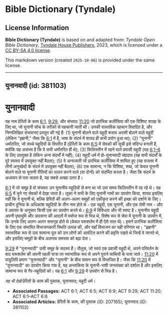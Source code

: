 # Bible Dictionary (Tyndale)

## License Information

**Bible Dictionary (Tyndale)** is based on and adapted from: _Tyndale Open Bible Dictionary_, [Tyndale House Publishers](https://tyndaleopenresources.com/), 2023, which is licensed under a [CC BY-SA 4.0 license](https://creativecommons.org/licenses/by-sa/4.0/legalcode.en).

This markdown version (created `2025-10-06`) is provided under the same license.



--------------------------------

## युनानवादी (id: 381103)

युनानवादी
=========

यह नाम प्रेरितों के काम [6:1](https://ref.ly/Acts6:1), [9:29](https://ref.ly/Acts9:29), और संभवतः [11:20](https://ref.ly/Acts11:20) जो प्रारंभिक कलीसिया की एक विशिष्ट शाखा के लिए था, जो यूनानी सोच के तरीकों से पहचानी जाती थी। उनकी वास्तविक पहचान विवादित है, और निम्नलिखित संभावनाएं प्रस्तुत की गई हैं: (1\) यूनानी बोलने वाले यहूदी बजाय अरामी बोलने वाले यहूदी (लेकिन "इब्रानी," जैसा कि [6:1](https://ref.ly/Acts6:1) में है, भाषा के संदर्भ में शायद ही कभी प्रयोग हुआ था); (2\) "यूनानी" धर्मांतरित, जो सच्चे यहूदियों के विपरीत हैं (प्रेरितों के काम [6:5](https://ref.ly/Acts6:5) में सेवकों की सूची इसे संदिग्ध बनाती है, क्योंकि यह असंभव है कि वे सभी धर्मांतरित ही थे); (3\) फिलिस्तीन में रहने वाले प्रवासी यहूदी (यह [6:1–6](https://ref.ly/Acts6:1-Acts6:6) के लिए उपयुक्त है लेकिन अन्य संदर्भों में नहीं); (4\) यहूदी धर्म में प्रो\-युनानवादी संप्रदाय (यह सभी संदर्भों के पूरे स्वरूप में उपयुक्त नहीं बैठता); (5\) वे अन्यजाती जो प्रारंभिक कलीसिया में शामिल हुए (यह वास्तव में तीनों अनुच्छेदों के संदर्भ में उपयुक्त नहीं बैठता); (6\) एक सामान्य, न कि विशिष्ट, शब्द, जो केवल यूनानी बोलने वाले या यूनानी रीतियों का पालन करने वाले (या दोनों) को संदर्भित करता है। जैसा कि संदर्भ के अध्ययन से पता चलता है, यह सबसे अच्छा उत्तर है।

[6:1](https://ref.ly/Acts6:1) में जो समूह है वो संभवतः उन युनानीय यहूदियों से बना था जो उस समय फिलिस्तीन में रह रहे थे। यह [6:5](https://ref.ly/Acts6:5) में चुने गए सेवकों में देखा जाता है। लूका ने सभी के लिए यूनानी नामों का उपयोग किया, शायद इसलिए नहीं कि वे यूनानी थे, बल्कि प्रेरितों की अलग\-अलग समूहों को एकीकृत करने की इच्छा को दर्शाने के लिए। प्राचीन दुनिया के अधिकांश यहूदियों के तीन नाम होते थे \- एक यहूदी, एक यूनानी, और एक रोमी नाम \- और वे अवसर के अनुसार किसी एक का उपयोग करते थे। [6:9](https://ref.ly/Acts6:9) में विविधता और भी स्पष्ट है। युनानीय यहूदी अपनी पृष्ठभूमि और उपासना की आदतों में पर्याप्त रूप से भिन्न थे, विशेष रूप से सेवा में यूनानी के उपयोग में, कि उनके लिए अलग\-अलग सभागृह होते थे (केवल यरूशलेम में ही ऐसे सात थे)। इसने प्रारंभिक कलीसिया के लिए एक संभावित विभाजनकारी स्थिति उत्पन्न की, और यहाँ विभाजन का यही परिणाम था। "इब्रानी" स्वाभाविक रूप से उस सामान्य पूल को उन लोगों को आवंटित करने की प्रवृत्ति रखते थे जिन्हें वे जानते थे, और इसलिए समूहों के बीच अलगाव समस्या को बढ़ा देता।

[9:29](https://ref.ly/Acts9:29) में "युनानवादी" उसी समूह के सदस्य हैं। पौलुस, जो स्वयं एक प्रवासी यहूदी थे, अपने परिवर्तन के बाद यरूशलेम की अपनी पहली यात्रा पर स्वाभाविक रूप से अपने पुराने साथियों के पास जाते। [11:20](https://ref.ly/Acts11:20) में पांडुलिपि प्रमाण "युनानवादी" और "यूनानी" के बीच समान रूप से विभाजित है। जैसा कि [11:20](https://ref.ly/Acts11:20) में "युनानवादी" का उपयोग किया गया है, यह अन्ताकिया के यूनानी\-भाषी जनसंख्या को दर्शाता है और इसलिए सामान्य रूप से गैर\-यहूदियों को। यह [6:1](https://ref.ly/Acts6:1) और [9:29](https://ref.ly/Acts9:29) में उपयोग से भिन्न है।

*यह भी देखें* प्रेरितों के काम की पुस्तक, यूनानवाद; यहूदी धर्म।

* **Associated Passages:** ACT 6:1; ACT 6:5; ACT 6:9; ACT 9:29; ACT 11:20; ACT 6:1–ACT 6:6
* **Associated Articles:** प्रेरितों के काम, की पुस्तक (ID: 207165); यूनानवाद (ID: 381102)


